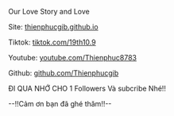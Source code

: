 Our Love Story and Love

Site: [thienphucgib.github.io](https://thienphucgib.github.io/)

Tiktok: [tiktok.com/19th10.9](https://tiktok.com/19th10.9)

Youtube: [youtube.com/Thienphuc8783](https://youtube.com/Thienphuc8783)

Github: [github.com/Thienphucgib](https://github.com/Thienphucgib)

ĐI QUA NHỚ CHO 1 Followers Và subcribe Nhé!!

--!!Cảm ơn bạn đã ghé thăm!!--
